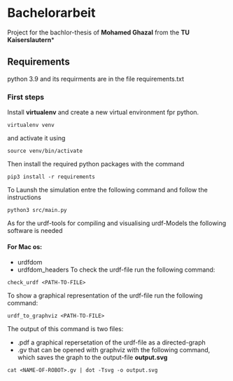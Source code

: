 # Bachelorarbeit

Project for the bachlor-thesis of **Mohamed Ghazal** from the **TU Kaiserslautern***

## Requirements
python 3.9 and its requirments are in the file requirements.txt

### First steps
Install **virtualenv** and create a new virtual environment fpr python.
```
virtualenv venv
```
and activate it using
```
source venv/bin/activate
```
Then install the required python packages with the command
```
pip3 install -r requirements
```
To Launsh the simulation entre the following command and follow the instructions
```
python3 src/main.py
```

As for the urdf-tools for compiling and visualising urdf-Models the following software is needed
#### For Mac os:
- urdfdom 
- urdfdom_headers
To check the urdf-file run the following command:
```
check_urdf <PATH-TO-FILE>
```
To show a graphical representation of the urdf-file run the following command:
```
urdf_to_graphviz <PATH-TO-FILE>
```
The output of this command is two files:
- <NAME-OF-ROBOT>.pdf a graphical repersetation of the urdf-file as a directed-graph
- <NAME-OF-ROBOT>.gv that can be opened with graphviz with the following command, which saves the graph to the output-file **output.svg**
```
cat <NAME-OF-ROBOT>.gv | dot -Tsvg -o output.svg
```
